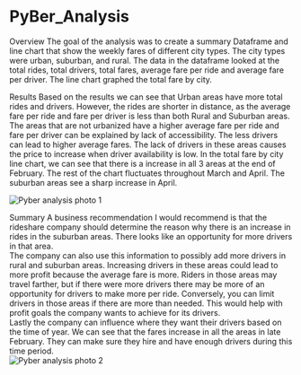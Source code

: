 # PyBer_Analysis

Overview
The goal of the analysis was to create a summary Dataframe and line chart that show the weekly fares of different city types.  The city types were urban, suburban, and rural.  The data in the dataframe looked at the total rides, total drivers, total fares, average fare per ride and average fare per driver.  The line chart graphed the total fare by city.        

Results
Based on the results we can see that Urban areas have more total rides and drivers.  However, the rides are shorter in distance, as the average fare per ride and fare per driver is less than both Rural and Suburban areas.  The areas that are not urbanized have a higher average fare per ride and fare per driver can be explained by lack of accessibility.  The less drivers can lead to higher average fares.  The lack of drivers in these areas causes the price to increase when driver availability is low.  In the total fare by city line chart, we can see that there is a increase in all 3 areas at the end of February.  The rest of the chart fluctuates throughout March and April.  The suburban areas see a sharp increase in April. 

![Pyber analysis photo 1](https://user-images.githubusercontent.com/92127589/142551765-35b785c8-5c32-43b7-acec-e82bba0cf595.PNG)

Summary
A business recommendation I would recommend is that the rideshare company should determine the reason why there is an increase in rides in the suburban areas. There looks like an opportunity for more drivers in that area.  
The company can also use this information to possibly add more drivers in rural and suburban areas.  Increasing drivers in these areas could lead to more profit because the average fare is more.  Riders in those areas may travel farther, but if there were more drivers there may be more of an opportunity for drivers to make more per ride.  Conversely, you can limit drivers in those areas if there are more than needed.  This would help with profit goals the company wants to achieve for its drivers.  
Lastly the company can influence where they want their drivers based on the time of year.  We can see that the fares increase in all the areas in late February.  They can make sure they hire and have enough drivers during this time period.       
![Pyber analysis photo 2](https://user-images.githubusercontent.com/92127589/142551776-b5d43563-3e2b-46ad-b2be-2e99d2cafef6.PNG)
